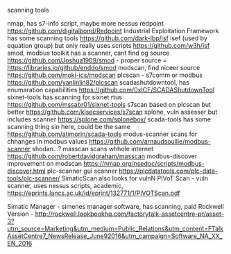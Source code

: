 scanning tools

nmap, has s7-info script, maybe more
nessus
redpoint https://github.com/digitalbond/Redpoint
Industrial Exploitation Framework has some scanning tools https://github.com/dark-lbp/isf
isef (used by equation group) but only really uses scripts https://github.com/w3h/isf
smod, modbus toolkit has a scanner, cant find og source https://github.com/Joshua1909/smod - proper source = https://libraries.io/github/enddo/smod
modscan, find niceer source https://github.com/moki-ics/modscan
plcscan - s7comm or modbus https://github.com/yanlinlin82/plcscan
scadashutdowntool, has enumaration capabilities https://github.com/0xICF/SCADAShutdownTool
sixnet-tools has scanning for sixnet rtus https://github.com/mssabr01/sixnet-tools
s7scan based on plcscan but better https://github.com/klsecservices/s7scan
splone, vuln assesser but includes scanner https://splone.com/splonebox/
scada-tools has some scanning thing sin here, could be the same https://github.com/atimorin/scada-tools
modus-scanner scans for chhanges in modbus values https://github.com/arnaudsoullie/modbus-scanner
shodan...?
masscan scans whhole internet https://github.com/robertdavidgraham/masscan
modbus-discover improvement on modscan https://nmap.org/nsedoc/scripts/modbus-discover.html
plc-scanner gui scanner https://plcdatatools.com/plc-data-tools/plc-scanner/
SimaticScan also looks for vulnN
PIVoT Scan - vuln scanner, uses nessus scripts, academic, https://eprints.lancs.ac.uk/id/eprint/132771/1/PiVOTScan.pdf

Simatic Manager - simenes manager software, has scanning, paid
Rockwell Version - http://rockwell.lookbookhq.com/factorytalk-assetcentre-pr/asset-3?utm_source=Marketing&utm_medium=Public_Relations&utm_content=FTalkAssetCentre7_NewsRelease_June92016&utm_campaign=Software_NA_XX_EN_2016
